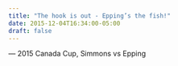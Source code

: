 ```yaml
---
title: "The hook is out - Epping’s the fish!"
date: 2015-12-04T16:34:00-05:00
draft: false
---
```

— 2015 Canada Cup, Simmons vs Epping
<!--more--> 

